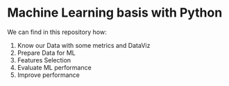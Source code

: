 # Machine Learning basis with Python

We can find in this repository how:
1. Know our Data with some metrics and DataViz
2. Prepare Data for ML
3. Features Selection
4. Evaluate ML performance
5. Improve performance
